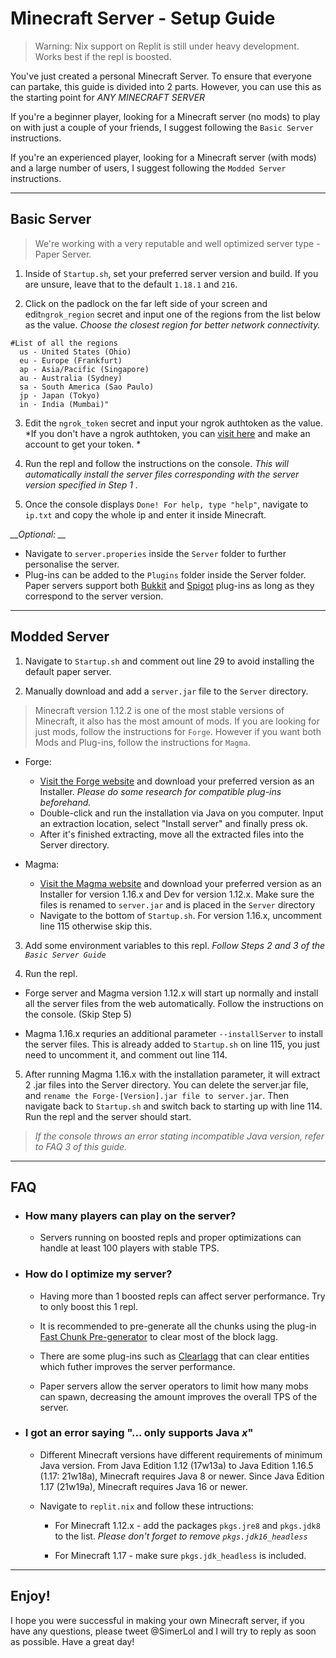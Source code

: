 # Minecraft Server - Setup Guide
> Warning: Nix support on Replit is still under heavy development. Works best if the repl is boosted.

You've just created a personal Minecraft Server. To ensure that everyone can partake, this guide is divided into 2 parts. However, you can use this as the starting point for *ANY MINECRAFT SERVER*

If you're a beginner player, looking for a Minecraft server (no mods) to play on with just a couple of your friends, I suggest following the `Basic Server` instructions.

If you're an experienced player, looking for a Minecraft server (with mods) and a large number of users, I suggest following the `Modded Server` instructions.

---
## Basic Server
> We're working with a very reputable and well optimized server type - Paper Server.

1) Inside of `Startup.sh`, set your preferred server version and build. If you are unsure, leave that to the default `1.18.1` and `216`.

2) Click on the padlock on the far left side of your screen and edit`ngrok_region` secret and input one of the regions from the list below as the value. *Choose the closest region for better network connectivity.*

```
#List of all the regions
  us - United States (Ohio)
  eu - Europe (Frankfurt)
  ap - Asia/Pacific (Singapore)
  au - Australia (Sydney)
  sa - South America (Sao Paulo)
  jp - Japan (Tokyo)
  in - India (Mumbai)" 
```

3) Edit the `ngrok_token` secret and input your ngrok authtoken as the value. *If you don't have a ngrok authtoken, you can [visit here](https://dashboard.ngrok.com) and make an account to get your token. *

4) Run the repl and follow the instructions on the console. *This will automatically install the server files corresponding with the server version specified in Step 1 .*

5) Once the console displays `Done! For help, type "help"`, navigate to `ip.txt` and copy the whole ip and enter it inside Minecraft.

*__Optional: __*
  * Navigate to `server.properies` inside the `Server` folder to further personalise the server. 
  * Plug-ins can be added to the `Plugins` folder inside the Server folder. Paper servers support both [Bukkit](https://www.curseforge.com/minecraft/bukkit-plugins) and [Spigot](https://www.spigotmc.org/resources/authors) plug-ins as long as they correspond to the server version.

---
## Modded Server

1) Navigate to `Startup.sh` and comment out line 29 to avoid installing the default paper server.

2) Manually download and add a `server.jar` file to the `Server` directory.
>Minecraft version 1.12.2 is one of the most stable versions of Minecraft, it also has the most amount of mods. If you are looking for just mods, follow the instructions for `Forge`. However if you want both Mods and Plug-ins, follow the instructions for `Magma`.

* Forge:
  * [Visit the Forge website](https://files.minecraftforge.net/net/minecraftforge/forge/index_1.12.2.html) and download your preferred version as an Installer. *Please do some research for compatible plug-ins beforehand.*
  * Double-click and run the installation via Java on you computer. Input an extraction location, select "Install server" and finally press ok.
  * After it's finished extracting, move all the extracted files into the Server directory.

* Magma:
  * [Visit the Magma website](https://magmafoundation.org/) and download your preferred version as an Installer for version 1.16.x and Dev for version 1.12.x. Make sure the files is renamed to `server.jar` and is placed in the `Server` directory
  * Navigate to the bottom of `Startup.sh`. For version 1.16.x, uncomment line 115 otherwise skip this.

3) Add some environment variables to this repl. *Follow Steps 2 and 3 of the `Basic Server Guide`* 

4) Run the repl. 
* Forge server and Magma version 1.12.x will start up normally and install all the server files from the web automatically. Follow the instructions on the console. (Skip Step 5)

* Magma 1.16.x requries an additional parameter `--installServer` to install the server files. This is already added to `Startup.sh` on line 115, you just need to uncomment it, and comment out line 114. 


5) After running Magma 1.16.x with the installation parameter, it will extract 2 .jar files into the Server directory. You can delete the server.jar file, and `rename the Forge-[Version].jar file to server.jar`. Then navigate back to `Startup.sh` and switch back to starting up with line 114. Run the repl and the server should start.

> *If the console throws an error stating incompatible Java version, refer to FAQ 3 of this guide.*

----
## FAQ

* ### How many players can play on the server?
  * Servers running on boosted repls and proper optimizations can handle at least 100 players with stable TPS. 


* ### How do I optimize my server?
  * Having more than 1 boosted repls can affect server performance. Try to only boost this 1 repl.
  
  * It is recommended to pre-generate all the chunks using the plug-in [Fast Chunk Pre-generator](https://www.spigotmc.org/resources/fast-chunk-pregenerator.74429/) to clear most of the block lagg.
  
  * There are some plug-ins such as [Clearlagg](https://www.spigotmc.org/resources/clearlagg.68271/) that can clear entities which futher improves the server performance. 

  * Paper servers allow the server operators to limit how many mobs can spawn, decreasing the amount improves the overall TPS of the server.


* ### I got an error saying "... only supports Java *x*"
  * Different Minecraft versions have different requirements of minimum Java version. From Java Edition 1.12 (17w13a) to Java Edition 1.16.5 (1.17: 21w18a), Minecraft requires Java 8 or newer. Since Java Edition 1.17 (21w19a), Minecraft requires Java 16 or newer.

  * Navigate to `replit.nix` and follow these intructions:
    * For Minecraft 1.12.x - add the packages `pkgs.jre8` and `pkgs.jdk8` to the list. *Please don't forget to remove `pkgs.jdk16_headless`*

    * For Minecraft 1.17 - make sure `pkgs.jdk_headless` is included.

---
## Enjoy!

I hope you were successful in making your own Minecraft server, if you have any questions, please tweet @SimerLol and I will try to reply as soon as possible. Have a great day!
